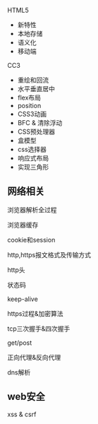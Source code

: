 HTML5

* 新特性
* 本地存储
* 语义化
* 移动端

CC3

* 重绘和回流
* 水平垂直居中
* flex布局
* position
* CSS3动画
* BFC & 清除浮动
* CSS预处理器
* 盒模型
* css选择器
* 响应式布局
* 实现三角形

## 网络相关

浏览器解析全过程

浏览器缓存

cookie和session

http,https报文格式及传输方式

http头

状态码

keep-alive

https过程&加密算法

tcp三次握手&四次握手

get/post

正向代理&反向代理

dns解析

## web安全

xss & csrf